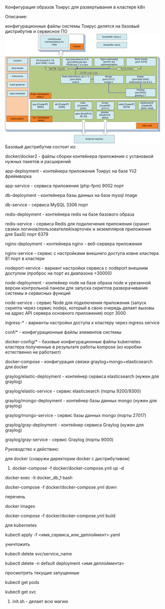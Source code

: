 Конфигурация образов Тоирус для развертывания в кластере k8n

Описание:

конфигурационные файлы системы Тоирус делятся на базовый дистрибутив и сервисное ПО
<img src="toirus-k8s.png">
Базовый дистрибутив состоит из:

docker/docker2 - файлы сборки контейнера приложения с установкой нужных пакетов и расширений

app-deployment - контейнера приложения Тоирус на базе Yii2 фреймворка

app-service - сервиса приложения (php-fpm) 9002 порт

db-deployment -  контейнера базы данных на базе mysql image

db-service - сервиса MySQL 3306 порт

redis-deployment - контейнера redis на базе базового образа

redis-service - сервиса Redis для подключения приложения (хранит свзяки логинов/пользователей/карточек и экземпляров приложения для SaaS) порт 6379

nginx-deployment - контейнера nginx - веб-сервера приложения 

nginx-service - сервис с настройками внешнего доступа извне кластера 81 порт в кластере

nodeport-service - вариант настройки сервиса с nodeport внешним доступом (проброс на порт из диапазона >30000) 

node-deployment - контейнер node на базе образа node и урезанной версии контрольной панели для запуска скриптов разворачивания системы и сервисных функций

node-service - сервис Node для подключения приложения (запуск скрипта через сервис nodejs, который в свою очередь делает вызовы на адрес API сервера основного приложения) порт 3000

ingress-* - варианты настройки доступа к кластеру через ingress service 

conf/* - конфигурационные файлы элементов системы

docker-config/* - базовые конфигурационные файлы kubernetes кластера полученные в результате работы kompose (из коробки естественно не работают)

docker-compose - конфигурация связки graylog+mongo+elasticsearch для docker 

graylog/elastic-deployment - контейнер сервиса elasticsearch (нужен для graylog)

graylog/elastic-service - сервис elasticsearch (порты 9200/9300)

graylog/mongo-deployment - контейнер базы данных mongo (нужен для graylog)

graylog/mongo-service - сервис базы данных mongo (порты 27017)

graylog/gray-deployment - контейнер сервиса Graylog (нужен для graylog)

graylog/gray-service - сервис Graylog (порты 9000)

Руководство к действию:

для docker (снаружи директории docker с дистрибутивом)

1) docker-compose -f docker/docker-compose.yml up -d

docker exec -it docker_db_1 bash

docker-compose -f docker/docker-compose.yml down

перечень 

docker images

docker-compose -f docker/docker-compose.yml build

для kubernetes

kubectl apply -f <имя_сервиса_или_деплоймент>.yaml

уничтожить

kubectl delete svc/service_name

kubectl delete -n default deployment <имя деплоймента>

просмотреть текущие запущенные

kubectl get pods

kubectl get svc

1) init.sh - делает всю магию



